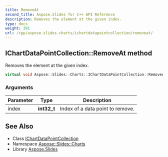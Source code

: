 ```yaml
---
title: RemoveAt
second_title: Aspose.Slides for C++ API Reference
description: Removes the element at the given index.
type: docs
weight: 391
url: /cpp/aspose.slides.charts/ichartdatapointcollection/removeat/
---
```

## IChartDataPointCollection::RemoveAt method


Removes the element at the given index.

```cpp
virtual void Aspose::Slides::Charts::IChartDataPointCollection::RemoveAt(int32_t index)=0
```


### Arguments

| Parameter | Type | Description |
| --- | --- | --- |
| index | **int32_t** | Index of a data point to remove. |

## See Also

* Class [IChartDataPointCollection](../)
* Namespace [Aspose::Slides::Charts](../../)
* Library [Aspose.Slides](../../../)
